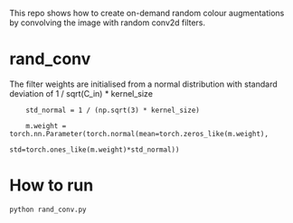 This repo shows how to create on-demand random colour augmentations by convolving the image with random conv2d filters.

# rand_conv

The filter weights are initialised from a normal distribution with standard deviation of 1 / sqrt(C_in) * kernel_size

```
    std_normal = 1 / (np.sqrt(3) * kernel_size)

    m.weight = torch.nn.Parameter(torch.normal(mean=torch.zeros_like(m.weight), 
                                               std=torch.ones_like(m.weight)*std_normal))
```



# How to run 

```
python rand_conv.py
```
